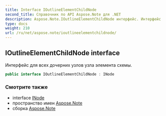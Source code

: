 ```yaml
---
title: Interface IOutlineElementChildNode
second_title: Справочник по API Aspose.Note для .NET
description: Aspose.Note.IOutlineElementChildNode интерфейс. Интерфейс для всех дочерних узлов узла элемента схемы.
type: docs
weight: 210
url: /ru/net/aspose.note/ioutlineelementchildnode/
---
```

## IOutlineElementChildNode interface

Интерфейс для всех дочерних узлов узла элемента схемы.

```csharp
public interface IOutlineElementChildNode : INode
```

### Смотрите также

* interface [INode](../inode/)
* пространство имен [Aspose.Note](../../aspose.note/)
* сборка [Aspose.Note](../../)


